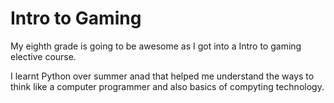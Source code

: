# Intro to Gaming 

My eighth grade is going to be awesome as I got into a Intro to gaming elective course. 

I learnt Python over summer anad that helped me understand the ways to think like a computer programmer and also basics of compyting technology. 

